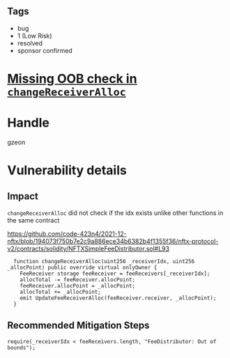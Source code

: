 ## Tags

- bug
- 1 (Low Risk)
- resolved
- sponsor confirmed

# [Missing OOB check in `changeReceiverAlloc`](https://github.com/code-423n4/2021-12-nftx-findings/issues/181) 

# Handle

gzeon


# Vulnerability details

## Impact
`changeReceiverAlloc` did not check if the idx exists unlike other functions in the same contract

https://github.com/code-423n4/2021-12-nftx/blob/194073f750b7e2c9a886ece34b6382b4f1355f36/nftx-protocol-v2/contracts/solidity/NFTXSimpleFeeDistributor.sol#L93
```
  function changeReceiverAlloc(uint256 _receiverIdx, uint256 _allocPoint) public override virtual onlyOwner {
    FeeReceiver storage feeReceiver = feeReceivers[_receiverIdx];
    allocTotal -= feeReceiver.allocPoint;
    feeReceiver.allocPoint = _allocPoint;
    allocTotal += _allocPoint;
    emit UpdateFeeReceiverAlloc(feeReceiver.receiver, _allocPoint);
  }
```

## Recommended Mitigation Steps
```require(_receiverIdx < feeReceivers.length, "FeeDistributor: Out of bounds");```

